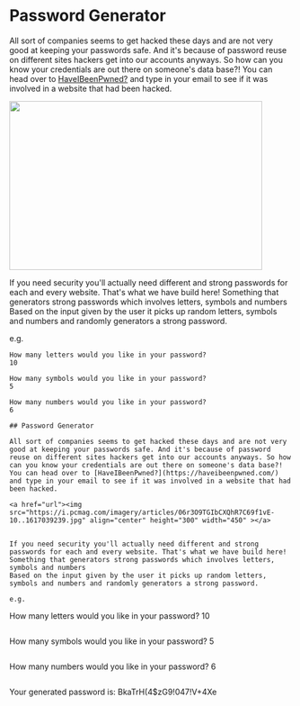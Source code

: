 # Password Generator

All sort of companies seems to get hacked these days and are not very good at keeping your passwords safe. And it's because of password reuse on different sites hackers get into our accounts anyways. So how can you know your credentials are out there on someone's data base?! 
You can head over to [HaveIBeenPwned?](https://haveibeenpwned.com/) and type in your email to see if it was involved in a website that had been hacked. 

<a href="url"><img src="https://i.pcmag.com/imagery/articles/06r3O9TGIbCXQhR7C69f1vE-10..1617039239.jpg" align="center" height="300" width="450" ></a>


If you need security you'll actually need different and strong passwords for each and every website. That's what we have build here! Something that generators strong passwords which involves letters, symbols and numbers
Based on the input given by the user it picks up random letters, symbols and numbers and randomly generators a strong password.

e.g. 
```
How many letters would you like in your password?
10
```

```
How many symbols would you like in your password?
5
```

```
How many numbers would you like in your password?
6
```

```
## Password Generator

All sort of companies seems to get hacked these days and are not very good at keeping your passwords safe. And it's because of password reuse on different sites hackers get into our accounts anyways. So how can you know your credentials are out there on someone's data base?! 
You can head over to [HaveIBeenPwned?](https://haveibeenpwned.com/) and type in your email to see if it was involved in a website that had been hacked. 

<a href="url"><img src="https://i.pcmag.com/imagery/articles/06r3O9TGIbCXQhR7C69f1vE-10..1617039239.jpg" align="center" height="300" width="450" ></a>


If you need security you'll actually need different and strong passwords for each and every website. That's what we have build here! Something that generators strong passwords which involves letters, symbols and numbers
Based on the input given by the user it picks up random letters, symbols and numbers and randomly generators a strong password.

e.g. 
```
How many letters would you like in your password?
10
```

```
How many symbols would you like in your password?
5
```

```
How many numbers would you like in your password?
6
```

```
Your generated password is:  BkaTrH(4$zG9!047!V+4Xe
```




